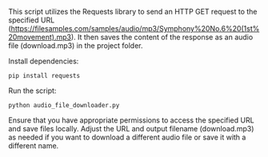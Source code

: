This script utilizes the Requests library to send an HTTP GET request to the specified URL (https://filesamples.com/samples/audio/mp3/Symphony%20No.6%20(1st%20movement).mp3). It then saves the content of the response as an audio file (download.mp3) in the project folder.

Install dependencies:

``pip install requests``

Run the script:

``python audio_file_downloader.py``

Ensure that you have appropriate permissions to access the specified URL and save files locally. Adjust the URL and output filename (download.mp3) as needed if you want to download a different audio file or save it with a different name.

